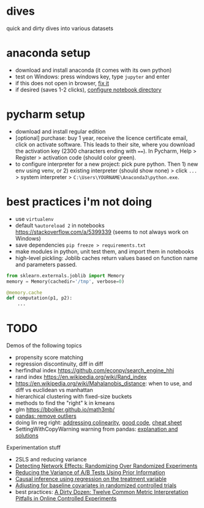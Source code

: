 # dives
quick and dirty dives into various datasets

# anaconda setup
- download and install anaconda (it comes with its own python)
- test on Windows: press windows key, type `jupyter` and enter
- if this does not open in browser, [fix it](https://stackoverflow.com/a/46830008)
- if desired (saves 1-2 clicks), [configure notebook directory](https://stackoverflow.com/a/47042617)

# pycharm setup
- download and install regular edition
- [optional] purchase: buy 1 year, receive the licence certificate email, click on activate software. This leads to their site, where you download the activation key (2300 characters ending with `==`). In Pycharm, Help > Register > activation code (should color green).
- to configure interpreter for a new project: pick pure python. Then 1) new env using venv, or 2) existing interpreter (should show none) > click `...` > system interpreter > `C:\Users\YOURNAME\Anaconda3\python.exe`.

# best practices i'm not doing

- use `virtualenv`
- default `%autoreload 2` in notebooks https://stackoverflow.com/a/5399339 (seems to not always work on Windows)
- save dependencies `pip freeze > requirements.txt`
- make modules in python, unit test them, and import them in notebooks
- high-level pickling: Joblib caches return values based on function name and parameters passed.
```python
from sklearn.externals.joblib import Memory
memory = Memory(cachedir='/tmp', verbose=0)

@memory.cache
def computation(p1, p2):
    ...
```


# TODO

Demos of the following topics
- propensity score matching
- regression discontinuity, diff in diff
- herfindhal index https://github.com/econpy/search_engine_hhi
- rand index https://en.wikipedia.org/wiki/Rand_index
- https://en.wikipedia.org/wiki/Mahalanobis_distance: when to use, and diff vs euclidean vs manhattan
- hierarchical clustering with fixed-size buckets
- methods to find the "right" k in kmeans
- glm https://bbolker.github.io/math3mb/
- [pandas: remove outliers](https://stackoverflow.com/a/23202269)
- doing lin reg right: [addressing colinearity](https://stats.stackexchange.com/a/56531), [good code](https://github.com/justmarkham/DAT4/blob/master/notebooks/08_linear_regression.ipynb), [cheat sheet](https://songhuiming.github.io/pages/2016/07/12/statsmodels-regression-examples/)
- SettingWithCopyWarning warning from pandas: [explanation and solutions](https://stackoverflow.com/a/20627316) 


Experimentation stuff
- 2SLS and reducing variance
- [Detecting Network Effects: Randomizing Over Randomized Experiments](http://web.media.mit.edu/~msaveski/assets/publications/2017_detecting_network_effects/paper.pdf)
- [Reducing the Variance of A/B Tests Using Prior Information](http://www.degeneratestate.org/posts/2018/Jan/04/reducing-the-variance-of-ab-test-using-prior-information/)
- [Causal inference using regression on the treatment variable](http://www.stat.columbia.edu/~gelman/arm/chap9.pdf)
- [Adjusting for baseline covariates in randomized controlled trials](http://thestatsgeek.com/2014/02/01/adjusting-for-baseline-covariates-in-randomized-controlled-trials/)
- best practices: [A Dirty Dozen: Twelve Common Metric Interpretation Pitfalls in Online Controlled Experiments](http://exp-platform.com/Documents/2017-08%20KDDMetricInterpretationPitfalls.pdf)
